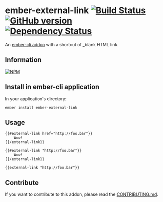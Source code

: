 # ember-external-link [![Build Status](https://travis-ci.org/BBVAEngineering/ember-external-link.svg?branch=master)](https://travis-ci.org/BBVAEngineering/ember-external-link) [![GitHub version](https://badge.fury.io/gh/BBVAEngineering%2Fember-external-link.svg)](https://badge.fury.io/gh/BBVAEngineering%2Fember-external-link) [![Dependency Status](https://david-dm.org/BBVAEngineering/ember-external-link.svg)](https://david-dm.org/BBVAEngineering/ember-external-link)

An [ember-cli addon](http://www.ember-cli.com/) with a shortcut of _blank HTML link.

## Information

[![NPM](https://nodei.co/npm/ember-external-link.png?downloads=true&downloadRank=true)](https://nodei.co/npm/ember-external-link/)

## Install in ember-cli application

In your application's directory:

    ember install ember-external-link

## Usage

    {{#external-link href="http://foo.bar"}}
        Wow!
    {{/external-link}}

    {{#external-link "http://foo.bar"}}
        Wow!
    {{/external-link}}

    {{external-link "http://foo.bar"}}

## Contribute

If you want to contribute to this addon, please read the [CONTRIBUTING.md](CONTRIBUTING.md).
